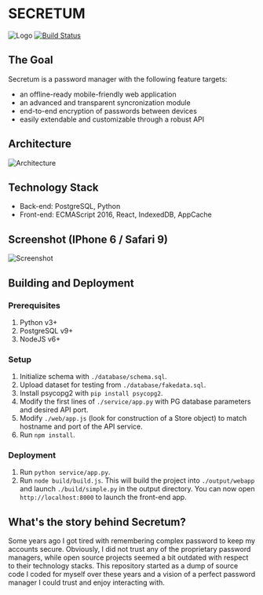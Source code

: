 # SECRETUM
![Logo](https://i.imgur.com/kHfcW4r.png)
[![Build Status](https://travis-ci.org/equalsdanny/secretum.svg?branch=master)](https://travis-ci.org/equalsdanny/secretum)

## The Goal
Secretum is a password manager with the following feature targets:
* an offline-ready mobile-friendly web application
* an advanced and transparent syncronization module
* end-to-end encryption of passwords between devices
* easily extendable and customizable through a robust API

## Architecture
![Architecture](https://i.imgur.com/ZE47cVq.png)

## Technology Stack
* Back-end: PostgreSQL, Python
* Front-end: ECMAScript 2016, React, IndexedDB, AppCache

## Screenshot (IPhone 6 / Safari 9)
![Screenshot](https://i.imgur.com/rdzx735.png)

## Building and Deployment
### Prerequisites

1. Python v3+
2. PostgreSQL v9+
3. NodeJS v6+

### Setup

1. Initialize schema with `./database/schema.sql`.
2. Upload dataset for testing from `./database/fakedata.sql`.
3. Install psycopg2 with `pip install psycopg2`.
4. Modify the first lines of `./service/app.py` with PG database parameters and desired API port.
5. Modify `./web/app.js` (look for construction of a Store object) to match hostname and port of the API service.
6. Run `npm install`.

### Deployment

1. Run `python service/app.py`.
2. Run `node build/build.js`. This will build the project into `./output/webapp` and launch `./build/simple.py` in the output directory. You can now open `http://localhost:8000` to launch the front-end app.

## What's the story behind Secretum?
Some years ago I got tired with remembering complex password to keep my accounts secure. Obviously, I did not trust any of the proprietary password managers, while open source projects seemed a bit outdated with respect to their technology stacks. This repository
started as a dump of source code I coded for myself over these years and a vision of a perfect password manager I could trust and enjoy interacting with.
